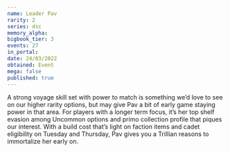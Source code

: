 ```yaml
---
name: Leader Pav
rarity: 2
series: dsc
memory_alpha:
bigbook_tier: 3
events: 27
in_portal:
date: 24/03/2022
obtained: Event
mega: false
published: true
---
```


A strong voyage skill set with power to match is something we’d love to see on our higher rarity options, but may give Pav a bit of early game staying power in that area. For players with a longer term focus, it’s her top shelf evasion among Uncommon options and primo collection profile that piques our interest. With a build cost that’s light on faction items and cadet eligibility on Tuesday and Thursday, Pav gives you a Trillian reasons to immortalize her early on.

